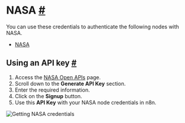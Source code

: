 


 NASA
 [#](#nasa "Permanent link")
===================================



 You can use these credentials to authenticate the following nodes with NASA.
 


* [NASA](/integrations/builtin/app-nodes/n8n-nodes-base.nasa/)



 Using an API key
 [#](#using-an-api-key "Permanent link")
-----------------------------------------------------------


1. Access the
 [NASA Open APIs](https://api.nasa.gov/) 
 page.
2. Scroll down to the
 **Generate API Key** 
 section.
3. Enter the required information.
4. Click on the
 **Signup** 
 button.
5. Use this
 **API Key** 
 with your NASA node credentials in n8n.



![Getting NASA credentials](https://d33wubrfki0l68.cloudfront.net/9dcaeb16905f79310b15aac6c17bd35adad6be9f/95f04/_images/integrations/builtin/credentials/nasa/using-api.gif)





